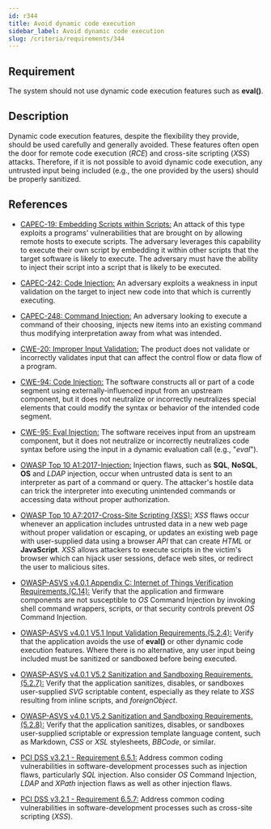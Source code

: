 ```yaml
---
id: r344
title: Avoid dynamic code execution
sidebar_label: Avoid dynamic code execution
slug: /criteria/requirements/344
---
```


## Requirement

The system should not use dynamic code execution features
such as **eval()**.

## Description

Dynamic code execution features,
despite the flexibility they provide,
should be used carefully and generally avoided.
These features often open the door
for remote code execution (*RCE*)
and cross-site scripting (*XSS*) attacks.
Therefore,
if it is not possible to avoid dynamic code execution,
any untrusted input being included (e.g., the one provided by the users)
should be properly sanitized.

## References

- [CAPEC-19: Embedding Scripts within Scripts:](http://capec.mitre.org/data/definitions/19.html)
  An attack of this type
  exploits a programs' vulnerabilities
  that are brought on by allowing remote hosts to execute scripts.
  The adversary leverages this capability to execute their own script
  by embedding it within other scripts that the target software
  is likely to execute.
  The adversary must have the ability to inject their script
  into a script that is likely to be executed.

- [CAPEC-242: Code Injection:](http://capec.mitre.org/data/definitions/242.html)
  An adversary exploits a weakness in input validation
  on the target to inject new code into that
  which is currently executing.

- [CAPEC-248: Command Injection:](http://capec.mitre.org/data/definitions/248.html)
  An adversary looking to execute a command
  of their choosing,
  injects new items into an existing command
  thus modifying interpretation away
  from what was intended.

- [CWE-20: Improper Input Validation:](https://cwe.mitre.org/data/definitions/20.html)
  The product does not validate
  or incorrectly validates input
  that can affect the control flow
  or data flow of a program.

- [CWE-94: Code Injection:](https://cwe.mitre.org/data/definitions/94.html)
  The software constructs all
  or part of a code segment using externally-influenced input
  from an upstream component,
  but it does not neutralize
  or incorrectly neutralizes special elements
  that could modify the syntax
  or behavior of the intended code segment.

- [CWE-95: Eval Injection:](https://cwe.mitre.org/data/definitions/95.html)
  The software receives input from an upstream component,
  but it does not neutralize
  or incorrectly neutralizes code syntax
  before using the input in a dynamic evaluation call (e.g., "*eval*").

- [OWASP Top 10 A1:2017-Injection:](https://owasp.org/www-project-top-ten/OWASP_Top_Ten_2017/Top_10-2017_A1-Injection)
  Injection flaws, such as **SQL**, **NoSQL**,
  **OS** and *LDAP* injection,
  occur when untrusted data is sent to an interpreter
  as part of a command or query.
  The attacker's hostile data
  can trick the interpreter into executing unintended commands
  or accessing data without proper authorization.

- [OWASP Top 10 A7:2017-Cross-Site Scripting (XSS):](https://owasp.org/www-project-top-ten/OWASP_Top_Ten_2017/Top_10-2017_A7-Cross-Site_Scripting_(XSS))
  *XSS* flaws occur
  whenever an application includes untrusted data
  in a new web page without proper validation or escaping,
  or updates an existing web page with user-supplied data
  using a browser *API* that can create *HTML* or **JavaScript**.
  *XSS* allows attackers to execute scripts in the victim's browser
  which can hijack user sessions, deface web sites,
  or redirect the user to malicious sites.

- [OWASP-ASVS v4.0.1 Appendix C: Internet of Things Verification Requirements.(C.14):](https://owasp.org/www-pdf-archive/OWASP_Application_Security_Verification_Standard_4.0-en.pdf)
  Verify that the application and firmware components
  are not susceptible to *OS* Command Injection
  by invoking shell command wrappers, scripts,
  or that security controls prevent *OS* Command Injection.

- [OWASP-ASVS v4.0.1 V5.1 Input Validation Requirements.(5.2.4):](https://owasp.org/www-pdf-archive/OWASP_Application_Security_Verification_Standard_4.0-en.pdf)
  Verify that the application
  avoids the use of **eval()**
  or other dynamic code execution features.
  Where there is no alternative,
  any user input being included
  must be sanitized or sandboxed
  before being executed.

- [OWASP-ASVS v4.0.1 V5.2 Sanitization and Sandboxing Requirements.(5.2.7):](https://owasp.org/www-pdf-archive/OWASP_Application_Security_Verification_Standard_4.0-en.pdf)
  Verify that the application sanitizes, disables,
  or sandboxes user-supplied *SVG* scriptable content,
  especially as they relate to *XSS* resulting
  from inline scripts, and *foreignObject*.

- [OWASP-ASVS v4.0.1 V5.2 Sanitization and Sandboxing Requirements.(5.2.8):](https://owasp.org/www-pdf-archive/OWASP_Application_Security_Verification_Standard_4.0-en.pdf)
  Verify that the application sanitizes, disables,
  or sandboxes user-supplied scriptable
  or expression template language content,
  such as Markdown, *CSS*
  or *XSL* stylesheets, *BBCode*, or similar.

- [PCI DSS v3.2.1 - Requirement 6.5.1:](https://www.pcisecuritystandards.org/documents/PCI_DSS_v3-2-1.pdf)
  Address common coding vulnerabilities
  in software-development processes
  such as injection flaws,
  particularly *SQL* injection.
  Also consider *OS* Command Injection,
  *LDAP* and *XPath* injection flaws
  as well as other injection flaws.

- [PCI DSS v3.2.1 - Requirement 6.5.7:](https://www.pcisecuritystandards.org/documents/PCI_DSS_v3-2-1.pdf)
  Address common coding vulnerabilities
  in software-development processes
  such as cross-site scripting (*XSS*).
